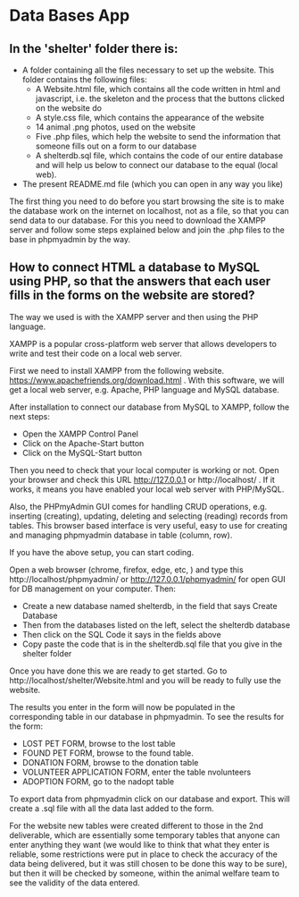 # Data Bases App

## In the 'shelter' folder there is:
* A folder containing all the files necessary to set up the website. This folder contains the following files:
  * A Website.html file, which contains all the code written in html and javascript, i.e. the skeleton and the process that the buttons clicked on the website do
  * A style.css file, which contains the appearance of the website
  * 14 animal .png photos, used on the website
  * Five .php files, which help the website to send the information that someone fills out on a form to our database
  * A shelterdb.sql file, which contains the code of our entire database and will help us below to connect our database to the equal (local web).
* The present README.md file (which you can open in any way you like)

The first thing you need to do before you start browsing the site is to make the database work on the internet on localhost, not as a file, so that you can send data to our database. For this you need to download the XAMPP server and follow some steps explained below and join the .php files to the base in phpmyadmin by the way.

## How to connect HTML a database to MySQL using PHP, so that the answers that each user fills in the forms on the website are stored? 

The way we used is with the XAMPP server and then using the PHP language.  

XAMPP is a popular cross-platform web server that allows developers to write and test their code on a local web server.

First we need to install XAMPP from the following website. https://www.apachefriends.org/download.html . 
With this software, we will get a local web server, e.g. Apache, PHP language and MySQL database. 

After installation to connect our database from MySQL to XAMPP, follow the next steps:

* Open the XAMPP Control Panel
* Click on the Apache-Start button
* Click on the MySQL-Start button

Then you need to check that your local computer is working or not. Open your browser and check this URL http://127.0.0.1 or http://localhost/ . If it works, it means you have enabled your local web server with PHP/MySQL.

Also, the PHPmyAdmin GUI comes for handling CRUD operations, e.g. inserting (creating), updating, deleting and selecting (reading) records from tables. This browser based interface is very useful, easy to use for creating and managing phpmyadmin database in table (column, row).

If you have the above setup, you can start coding.

Open a web browser (chrome, firefox, edge, etc, ) and type this http://localhost/phpmyadmin/ or http://127.0.0.1/phpmyadmin/ for open GUI for DB management on your computer. Then:

* Create a new database named shelterdb, in the field that says Create Database
* Then from the databases listed on the left, select the shelterdb database
* Then click on the SQL Code it says in the fields above
* Copy paste the code that is in the shelterdb.sql file that you give in the shelter folder
 
Once you have done this we are ready to get started. Go to http://localhost/shelter/Website.html and you will be ready to fully use the website.  

The results you enter in the form will now be populated in the corresponding table in our database in phpmyadmin. To see the results for the form:

* LOST PET FORM, browse to the lost table
* FOUND PET FORM, browse to the found table.
* DONATION FORM, browse to the donation table
* VOLUNTEER APPLICATION FORM, enter the table nvolunteers
* ADOPTION FORM, go to the nadopt table


To export data from phpmyadmin click on our database and export. This will create a .sql file with all the data last added to the form.

For the website new tables were created different to those in the 2nd deliverable, which are essentially some temporary tables that anyone can enter anything they want (we would like to think that what they enter is reliable, some restrictions were put in place to check the accuracy of the data being delivered, but it was still chosen to be done this way to be sure), but then it will be checked by someone, within the animal welfare team to see the validity of the data entered.  
